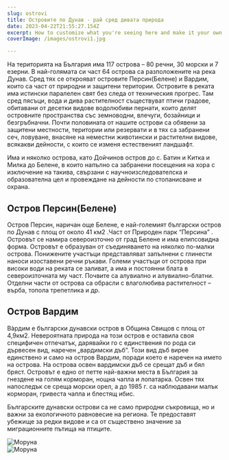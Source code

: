 ```yaml
---
slug: ostrovi
title: Островите по Дунав - рай сред дивата природа
date: 2023-04-22T21:55:27.154Z
excerpt: How to customize what you're seeing here and make it your own.
coverImage: /images/ostrovi1.jpg

---
```


На територията на България има 117 острова – 80 речни, 30 морски и 7 езерни. В най-голямата си част 64 острова  са разположените на река Дунав. Сред тях се открояват островите Персин(Белене) и Вардим, които са част от природни и защитени територии. Островите в реката има истински паралелен свят без следа от техническия прогрес. Там сред пясъци, вода и дива растителност съществуват птичи градове, обитавани от десетки видове водолюбиви пернати, които делят островните пространства със земноводни, влечуги, бозайници и безгръбначни.
Почти половината от нашите острови са обявени за защитени местности, територии или резервати и в тях са забранени сеч, ловуване, внасяне на неместни животински и растителни видове, всякакви дейности, с които се изменя естественият ландшафт. 

Има и няколко острова, като Дойчинов остров до с. Батин и Китка и Милка до Белене, в които напълно са забранени посещения на хора с изключение на такива, свързани с научноизследователска и образователна цел и провеждане на дейности по стопанисване и охрана.
## Остров Персин(Белене)
Остров Персин, наричан още Белене, е най-големият български остров по Дунав с площ от около 41 км2 .Част от Природен парк “Персина” . Островът се намира североизточно от град Белене и има елипсовидна форма.
Островът е образуван от съединяването на няколко по-малки острова. Понижените участъци представляват запълнени с глинести наноси изоставени речни ръкави. Големи участъци от острова при високи води на реката се заливат, а има и постоянни блата в североизточната му част. Почвите са алувиално и алувиално-блатни. Отделни части от острова са обрасли с влаголюбива растителност – върба, топола трепетлика и др.
## Остров Вардим
Вàрдим е български дунавски остров в Община Свищов с площ от 4,9км2.      Невероятната природа на този остров е оставила своя специфичен отпечатък, дарявайки го с единствения по рода си дървесен вид, наречен „вардимски дъб“. Този вид дъб вирее единствено и само на остров Вардим, поради което е наречен на името на острова. На острова освен вардимски дъб се срещат  дъб и бял бряст. Островът е едно от петте най-важни места в България за гнездене на голям корморан, нощна чапла и лопатарка. Освен тях напоследък се среща морски орел, а до 1985 г. са наблюдавани малък корморан, гривеста чапла и блестящ ибис.

Българските дунавски острови са не само природни съкровища, но и важни за екологичното равновесие на региона. Те предоставят убежище за редки видове и са от съществено значение за миграционните пътища на птиците.


![Моруна](/images/ostrovi2.png)  
![Моруна](/images/ostrovi3.jpg)  
